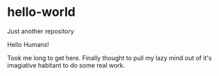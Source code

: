 # hello-world
Just another repository

Hello Humans!

Took me long to get here. Finally thought to pull my lazy mind out of it's imagiative habitant to do some real work.
